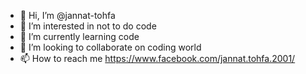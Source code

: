 - 👋 Hi, I’m @jannat-tohfa
- 👀 I’m interested in not to do code
- 🌱 I’m currently learning code
- 💞️ I’m looking to collaborate on coding world
- 📫 How to reach me https://www.facebook.com/jannat.tohfa.2001/

<!---
jannat-tohfa/jannat-tohfa is a ✨ special ✨ repository because its `README.md` (this file) appears on your GitHub profile.
You can click the Preview link to take a look at your changes.
--->
